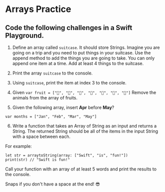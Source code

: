 # Arrays Practice

## Code the following challenges in a Swift Playground.


1. Define an array called  `suitcase`. It should store Strings. Imagine you are going on a trip and you need to put things in your suitcase. Use the append method to add the things you are going to take. You can only append one item at a time. Add at least 4 things to the suitcase.


2. Print the array `suitcase` to the console.


3. Using `suitcase`, print the item at index 3 to the console.


4. Given `var fruit = ["🍐", "🐍", "🍏", "🐶", "🍐", "🍋", "🍓"]` Remove the animals from the array of fruits.


5. Given the following array, insert **Apr** before **May**?

```
var months = ["Jan", "Feb", "Mar", "May"]
```

6. Write a function that takes an Array of String as an input and returns a String. The returned String should be all of the items in the input String with a space between each.

For example:

```
let str = arraytoString(array: ["Swift", "is", "fun!"])
print(str) // "Swift is fun!"
```

Call your function with an array of at least 5 words and print the results to the console.

Snaps if you don't have a space at the end! 😎
